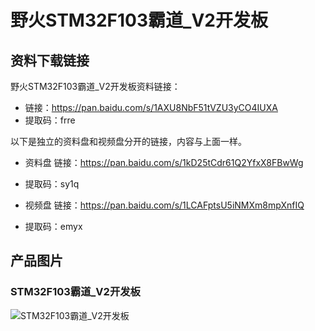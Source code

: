 # 野火STM32F103霸道_V2开发板

## 资料下载链接

野火STM32F103霸道_V2开发板资料链接：
* 链接：https://pan.baidu.com/s/1AXU8NbF51tVZU3yCO4IUXA 
* 提取码：frre 





以下是独立的资料盘和视频盘分开的链接，内容与上面一样。
* 资料盘 链接：https://pan.baidu.com/s/1kD25tCdr61Q2YfxX8FBwWg 
* 提取码：sy1q 



* 视频盘 链接：https://pan.baidu.com/s/1LCAFptsU5iNMXm8mpXnfIQ 
* 提取码：emyx 


## 产品图片
### STM32F103霸道_V2开发板
![STM32F103霸道_V2开发板](https://raw.githubusercontent.com/wiki/Embdefire/products/images/STM32系列产品/STM32F103霸道_V2开发板/STM32F103霸道_V2开发板.jpg)